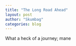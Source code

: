 ```yaml
---
title: "The Long Road Ahead"
layout: post
author: "Skumbag"
categories: blog
---
```


What a heck of a journey; mane

<!-- excerpt_separator -->
